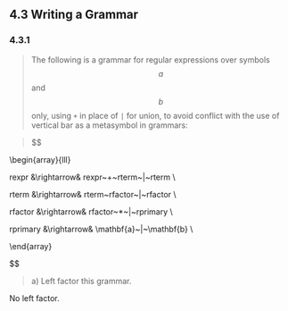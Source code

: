## 4.3 Writing a Grammar

### 4.3.1

> The following is a grammar for regular expressions over symbols $$a$$ and $$b$$ only, using `+` in place of `|` for union, to avoid conflict with the use of vertical bar as a metasymbol in grammars:

> $$

\begin{array}{lll}

rexpr &\rightarrow& rexpr~+~rterm~|~rterm \\

rterm &\rightarrow& rterm~rfactor~|~rfactor \\

rfactor &\rightarrow& rfactor~*~|~rprimary \\

rprimary &\rightarrow& \mathbf{a}~|~\mathbf{b} \\

\end{array}

$$

> a) Left factor this grammar.

No left factor.




